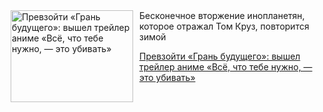 <!--2025-10-16 11:45:44-->
<div class="yb">
  <div class="rss kino_kino"><a href="https://www.kino-teatr.ru/kino/news/y2025/10-16/39321/" title="Превзойти «Грань будущего»: вышел трейлер аниме «Всё, что тебе нужно, — это убивать»"><img src="https://www.kino-teatr.ru/news/1/2/39321/poster.jpg" width="196" height="147" align="left" hspace="5" style="margin: 0px 10px 0px 5px" alt="Превзойти «Грань будущего»: вышел трейлер аниме «Всё, что тебе нужно, — это убивать»"/></a>Бесконечное вторжение инопланетян, которое отражал Том Круз, повторится зимой <p class="titl"><a href="https://www.kino-teatr.ru/kino/news/y2025/10-16/39321/">Превзойти «Грань будущего»: вышел трейлер аниме «Всё, что тебе нужно, — это убивать»</a></p></div>
</div>
